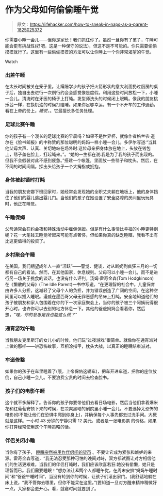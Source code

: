 # 作为父母如何偷偷睡午觉

> 原文：<https://lifehacker.com/how-to-sneak-in-naps-as-a-parent-1825025372>

你需要小睡一会儿——但你是家长！我们抓住你了。虽然一旦你有了孩子，午睡可能会更有挑战性(好吧，这是一种保守的说法)，但这不是不可能的。你只需要偷偷摸摸就行了。这里有一些偷偷摸摸的方法可以让你睡上一个你非常渴望的午觉。

Watch

### 出差午睡

在太长时间被关在笼子里，让蹒跚学步的孩子把火箭形状的意大利面扔过厨房的桌子后，独自出去进行一次例行约会会感觉像是度假。利用这些时间放松一下，小睡一会儿。清洗时在牙医的椅子上打盹。发型师洗头的时候闭上眼睛。像我的朋友桃乐茜一样，在换机油的时候打瞌睡。如果你足够幸运，有一个不开车的工作通勤，看在上帝的份上，*睡觉，*。它最擅长多任务处理。

### **足球比赛午睡**

你的孩子有一个漫长的足球比赛的早晨吗？如果不是世界杯，就像作者格兰农·道尔在《脸书邮报》的中称赞的那位聪明的妈妈一样小睡一会儿。多伊尔写道:“当其他父母大声、认真、关切地站在场外时:这位母亲把身体放在地上，头放在钱包上，毯子盖在脸上，打起盹来。”。“她的一生都在说:我是为了我的孩子而出现的。但我不会假装对此不感到疲惫。”搭建一个帐篷，里面放一些毯子和枕头。然后，在不同的时间间隔，探出头给孩子一个大拇指或拥抱。

### **身体被封锁时打盹**

当我的朋友安娜下班回家时，她经常会发现她的全职丈夫躺在地板上，他的身体挡住了他们的婴儿逃出婴儿门。当他们的孩子在她设置了安全路障的房间里玩玩具时，他正在睡觉。

### **午睡保姆**

父母通常会在约会夜和特殊活动中雇佣保姆。但是有什么事情比幸福的小睡更特别呢？花一大笔钱去睡觉听起来可能有点奢侈，但如果你真的缺乏睡眠，我看不出有比这更值得的投资了。

### 乡村聚会午睡

在美国，我们期望成年人一直“活跃”——警觉、健谈，对从断奶到疯狂三月的一切都有自己的看法。然而，在其他国家，休息规则。父母可以小睡一会儿，而不是进行另一场关于挑食的谈话，也没有什么评判。汤姆·霍奇金森(Tom Hodgkinson)在《懒散的父母》(The Idle Parent)一书中写道，“在更理智的社会中，儿童保育由许多人分担，这减轻了父母个人的负担，并为错误创造了广阔的空间，在这种空间里可以插入睡眠。漫威在墨西哥父母无罪恶感的吊床上打盹，安全地知道他们的孩子被朋友和家人包围着在你的下一次家庭聚会上，当你的孩子被三个阿姨玩得很开心时，也许你可以去别的地方休息一下。其他的爸爸妈妈会看着你，然后想，*“哇，你的意思是我也能这么做？”*

### 通宵游戏午睡

当我朋友克里斯汀的女儿小的时候，他们玩“过夜游戏”很简单。就像你在通宵派对上做的那样——讲恐怖故事，互相涂指甲，枕头大战，以真正的睡眠结束派对。

### **车道修整**

如果你的孩子在车里睡着了(哦，上帝保佑这辆车)，把车开进车道，把你的座位放倒，自己小睡一会儿。不要浪费宝贵的时间去检查脸书。

### 孩子们的电影午睡

这个就不多解释了。告诉你的孩子你要带他们去看日场电影，然后当他们拿着爆米花和红葡萄安顿下来的时候，在凉爽黑暗的剧院里小睡一会儿。不要选择太恐怖的电影(你不能让他们在恐惧中爬到你身上)，并确保每个人事先都去过洗手间。大概就是这样。一小时 43 分钟的宁静只需 12 美元，或者是一张电影票 的价格，如果你打算经常使用这个午睡策略的话。

### 伴侣关闭小睡

当你有了孩子， [睡眠突然被用作伴侣间的货币](http://www.scarymommy.com/sleep-is-currency-in-marriage/) 。不要让它成为紧张和嫉妒的来源。霍奇金森写道，“我无法忍受那种可怕的晚间对峙，双方都试图让对方相信他们的生活更艰难。当我们的伴侣打盹时，我们应该欣喜若狂:她没有偷懒，她只是理智而已。我们需要睡眠！”想办法让*和*两个人都睡午觉。在周末安排“妈妈午睡时间”和“爸爸午睡时间”，当没有轮到你的时候，让孩子们滚出家门。(我舒适地躺在床上说，“我不管你去哪里，但你不能呆在这里。”)要知道一旦对方醒来精神稍微好一点，大家都会更开心。看，就寝时间就要到了。